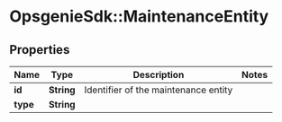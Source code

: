 # OpsgenieSdk::MaintenanceEntity

## Properties
Name | Type | Description | Notes
------------ | ------------- | ------------- | -------------
**id** | **String** | Identifier of the maintenance entity | 
**type** | **String** |  | 


